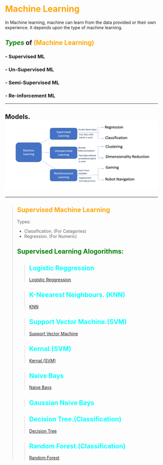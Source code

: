 # <span style="color:orange">**Machine Learning**</span>
In Machine learning, machine can learn from the data provided or their own experience. It depends upon the type of machine learning.

## <span style="color:green">*Types*</span> of <span style="color:orange">**(Machine Learning)**</span>
### - Supervised ML 
### - Un-Supervised ML
### - Semi-Supervised ML
### - Re-inforcement ML
***
## Models.![image](0.png)

***

> ## <span style="color:orange">**Supervised Machine Learning**</span>
> Types:
> - Classification. (For Catagories)
> - Regression. (For Numeric)
>## <span style="color:green">**Supervised Learning Alogorithms:**</span>
>>## <span style="color:cyan">Logistic Reggression</span>
>> [Logistic Reggression](https://www.javatpoint.com/logistic-regression-in-machine-learning) 
>
>> ## <span style="color:cyan">K-Neearest Neighbours. (KNN)</span>
>> [KNN](https://www.javatpoint.com/k-nearest-neighbor-algorithm-for-machine-learning) 
>
>> ## <span style="color:cyan">Support Vector Machine.(SVM)</span>
>> [Support Vector Machine](https://www.javatpoint.com/machine-learning-support-vector-machine-algorithm)
> 
>> ## <span style="color:cyan">Kernal.(SVM)</span>
>> [Kernal.(SVM)](https://www.javatpoint.com/what-is-kernel)
>
>> ## <span style="color:cyan">Naive Bays</span>
>> [Naive Bays](https://www.javatpoint.com/machine-learning-naive-bayes-classifier)
> 
>> ## <span style="color:cyan">Gaussian Naive Bays</span>
> 
>> ## <span style="color:cyan">Decision Tree.(Classification)</span>
>> [Decision Tree](https://www.javatpoint.com/machine-learning-decision-tree-classification-algorithm)
>
>> ## <span style="color:cyan">Random Forest.(Classification)</span>
>> [Random Forest](https://www.javatpoint.com/machine-learning-random-forest-algorithm)
>



